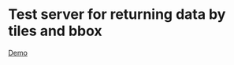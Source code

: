 # Test server for returning data by tiles and bbox

[Demo](https://mappable-test-server-d7778c5d7460.herokuapp.com/v1/api_docs/)


